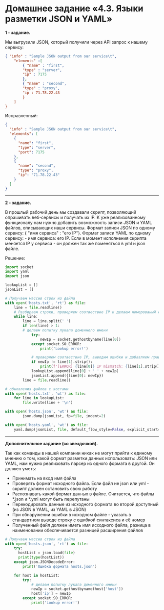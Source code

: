 # Домашнее задание «4.3. Языки разметки JSON и YAML»

**1 - задание.**

Мы выгрузили JSON, который получили через API запрос к нашему сервису:    
```json
{ "info" : "Sample JSON output from our service\t",
    "elements" :[
        { "name" : "first",
        "type" : "server",
        "ip" : 7175 
        },
        { "name" : "second",
        "type" : "proxy",
        "ip : 71.78.22.43
        }
    ]
}
```


Исправленный:    
```json
{
  "info" : "Sample JSON output from our service\t",
  "elements": [
    {
      "name": "first",
      "type": "server",
      "port": 7175
    },
    {
      "name": "second",
      "type": "proxy",
      "ip": "71.78.22.43"
    }
  ]
}
```

---

**2 - задание.**

В прошлый рабочий день мы создавали скрипт, позволяющий опрашивать веб-сервисы и получать их IP. К уже реализованному функционалу нам нужно добавить возможность записи JSON и YAML файлов, описывающих наши сервисы. Формат записи JSON по одному сервису: { "имя сервиса" : "его IP"}. Формат записи YAML по одному сервису: - имя сервиса: его IP. Если в момент исполнения скрипта меняется IP у сервиса - он должен так же поменяться в yml и json файле.

Решение:
```python
import socket
import yaml
import json

lookupList = []
jsonList = []

# Получаем массив строк из файла
with open('hosts.txt', 'rt') as file:
    line = file.readline()
    # Разбираем строки, проверяем соотвествие IP и делаем номерованый словарь из хостов с ip
    while line:
        line = line.split(' ')
        if len(line) > 1:
        # делаем попытку лукапа доменного имени
            try:
                newIp = socket.gethostbyname(line[0])
            except socket.SO_ERROR:
                print('Lookup error!')

            # проверяем соотвествие IP, выводим ошибки и добавляем правильный вариант в список
            if newIp != line[1].strip():
                print(f'[ERROR] {line[0]} IP mismatch: {line[1].strip()} {newIp}')
            lookupList.append(line[0] + ' ' + newIp)
            jsonList.append({line[0]: newIp})
        line = file.readline()

# обновления файлов с хостами
with open('hosts.txt', 'wt') as file:
    for line in lookupList:
        file.write(line + '\n')

with open('hosts.json', 'wt') as file:
        json.dump(jsonList, fp=file, indent=2)

with open('hosts.yaml', 'wt') as file:
    yaml.dump(jsonList, file, default_flow_style=False, explicit_start=True, explicit_end=True)
```

---

**Дополнительное задание (со звездочкой).**

Так как команды в нашей компании никак не могут прийти к единому мнению о том, какой формат разметки данных использовать: JSON или YAML, нам нужно реализовать парсер из одного формата в другой. Он должен уметь:

*    Принимать на вход имя файла
*    Проверять формат исходного файла. Если файл не json или yml - скрипт должен остановить свою работу
*    Распознавать какой формат данных в файле. Считается, что файлы *.json и *.yml могут быть перепутаны
*    Перекодировать данные из исходного формата во второй доступный (из JSON в YAML, из YAML в JSON)
*    При обнаружении ошибки в исходном файле - указать в стандартном выводе строку с ошибкой синтаксиса и её номер
*    Полученный файл должен иметь имя исходного файла, разница в наименовании обеспечивается разницей расширения файлов


```python
# Получаем массив строк из файла
with open('hosts.json', 'rt') as file:
    try:
      hostList = json.load(file)
      print(type(hostList))
    except json.JSONDecodeError:
        print('Ошибка формата hosts.json')

    for host in hostList:
        try:
            # делаем попытку лукапа доменного имени
            newIp = socket.gethostbyname(host['host']) 
            host['ip'] = newIp
        except socket.SO_ERROR:
            print('Lookup error!')
```
